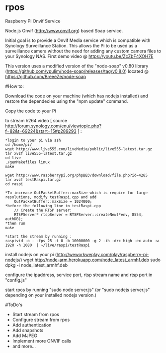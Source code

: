 # rpos
Raspberry Pi Onvif Service

Node.js Onvif (http://www.onvif.org) based Soap service.

Initial goal is to provide a Onvif Media service which is compatible with Synology Surveillance Station.
This allows the Pi to be used as a surveillance camera without the need for adding any custom camera files to your Synology NAS.
First demo video @ https://youtu.be/ZcZbF4XOH7E

This version uses a modified version of the "node-soap" v0.80 library (https://github.com/vpulim/node-soap/releases/tag/v0.8.0) located @ https://github.com/BreeeZe/node-soap

#How to:

Download the code on your machine (which has nodejs installed) and restore the dependecies using the "npm update" command.

Copy the code to your Pi

to stream h264 video [ source http://forum.synology.com/enu/viewtopic.php?f=82&t=69224&start=15#p289293 ] :

	*login to your pi via ssh
	cd /home/pi/
	wget http://www.live555.com/liveMedia/public/live555-latest.tar.gz
	tar xvzf live555-latest.tar.gz
	cd live
	./genMakefiles linux
	make

	wget http://www.raspberrypi.org/phpBB3/download/file.php?id=4285
	tar xvzf testRaspi.tar.gz
	cd raspi

	*To increase OutPacketBuffer::maxSize which is require for large resolutions, modify testRaspi.cpp and add
		OutPacketBuffer::maxSize = 1024000;
	*before the following line in testRaspi.cpp
		// Create the RTSP server:
		RTSPServer* rtspServer = RTSPServer::createNew(*env, 8554, authDB);
	*then run
	make

	*start the stream by running :
	raspivid -o - -fps 25 -t 0 -b 10000000 -g 2 -ih -drc high -ex auto -w 1920 -h 1080  | ~/live/raspi/testRaspi

install nodejs on your pi (http://weworkweplay.com/play/raspberry-pi-nodejs/)
	wget http://node-arm.herokuapp.com/node_latest_armhf.deb 
	sudo dpkg -i node_latest_armhf.deb
	
configure the ipaddress, service port, rtsp stream name and rtsp port in "config.js"

start rpos by running "sudo node server.js" (or "sudo nodejs server.js" depending on your installed nodejs version.)


#ToDo's
- Start stream from rpos
- Configure stream from rpos
- Add authentication
- Add snapshots
- Add MJPEG
- Implement more ONVIF calls
- and more...
